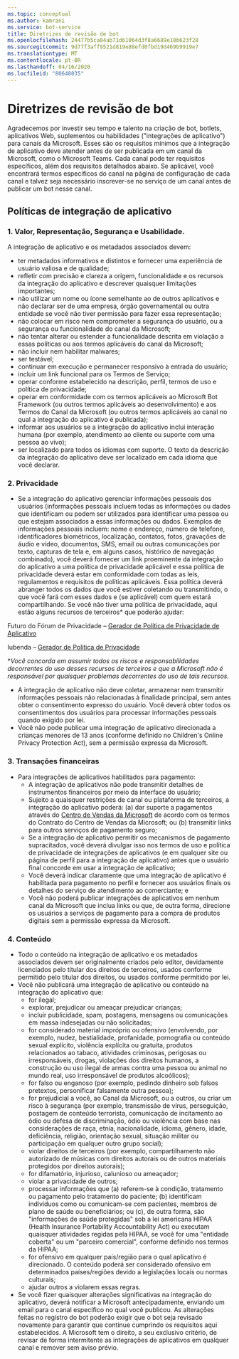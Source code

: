 ```yaml
---
ms.topic: conceptual
ms.author: kamrani
ms.service: bot-service
title: Diretrizes de revisão de bot
ms.openlocfilehash: 24477b5ca04ab71d61064d3f8a6689e10b623f28
ms.sourcegitcommit: 9d77f3aff9521d819e88efd0fbd19d469b9919e7
ms.translationtype: MT
ms.contentlocale: pt-BR
ms.lasthandoff: 04/16/2020
ms.locfileid: "80648035"
---
```

# <a name="bot-review-guidelines"></a>Diretrizes de revisão de bot

Agradecemos por investir seu tempo e talento na criação de bot, botlets, aplicativos Web, suplementos ou habilidades ("integrações de aplicativo") para canais da Microsoft. Esses são os requisitos mínimos que a integração de aplicativo deve atender antes de ser publicada em um canal da Microsoft, como o Microsoft Teams. Cada canal pode ter requisitos específicos, além dos requisitos detalhados abaixo. Se aplicável, você encontrará termos específicos do canal na página de configuração de cada canal e talvez seja necessário inscrever-se no serviço de um canal antes de publicar um bot nesse canal.

## <a name="app-integration-policies"></a>Políticas de integração de aplicativo
### <a name="1-value-representation-security-and-usability"></a>1. Valor, Representação, Segurança e Usabilidade.

A integração de aplicativo e os metadados associados devem:

- ter metadados informativos e distintos e fornecer uma experiência de usuário valiosa e de qualidade;
- refletir com precisão e clareza a origem, funcionalidade e os recursos da integração do aplicativo e descrever quaisquer limitações importantes;
- não utilizar um nome ou ícone semelhante ao de outros aplicativos e não declarar ser de uma empresa, órgão governamental ou outra entidade se você não tiver permissão para fazer essa representação;
- não colocar em risco nem comprometer a segurança do usuário, ou a segurança ou funcionalidade do canal da Microsoft;
- não tentar alterar ou estender a funcionalidade descrita em violação a essas políticas ou aos termos aplicáveis do canal da Microsoft;
- não incluir nem habilitar malwares;
- ser testável;
- continuar em execução e permanecer responsivo à entrada do usuário; 
- incluir um link funcional para os Termos de Serviço;
- operar conforme estabelecido na descrição, perfil, termos de uso e política de privacidade;
- operar em conformidade com os termos aplicáveis ao Microsoft Bot Framework (ou outros termos aplicáveis ao desenvolvimento) e aos Termos do Canal da Microsoft (ou outros termos aplicáveis ao canal no qual a integração do aplicativo é publicada);
- informar aos usuários se a integração do aplicativo inclui interação humana (por exemplo, atendimento ao cliente ou suporte com uma pessoa ao vivo);
- ser localizado para todos os idiomas com suporte. O texto da descrição da integração do aplicativo deve ser localizado em cada idioma que você declarar.

### <a name="2--privacy"></a>2.  Privacidade

- Se a integração do aplicativo gerenciar informações pessoais dos usuários (informações pessoais incluem todas as informações ou dados que identificam ou podem ser utilizados para identificar uma pessoa ou que estejam associados a essas informações ou dados. Exemplos de informações pessoais incluem: nome e endereço, número de telefone, identificadores biométricos, localização, contatos, fotos, gravações de áudio e vídeo, documentos, SMS, email ou outras comunicações por texto, capturas de tela e, em alguns casos, histórico de navegação combinado), você deverá fornecer um link proeminente da integração do aplicativo a uma política de privacidade aplicável e essa política de privacidade deverá estar em conformidade com todas as leis, regulamentos e requisitos de políticas aplicáveis. Essa política deverá abranger todos os dados que você estiver coletando ou transmitindo, o que você fará com esses dados e (se aplicável) com quem estará compartilhando. Se você não tiver uma política de privacidade, aqui estão alguns recursos de terceiros* que poderão ajudar:

Futuro do Fórum de Privacidade – [Gerador de Política de Privacidade de Aplicativo](http://www.applicationprivacy.org/do-tools/privacy-policy-generator/)

Iubenda – [Gerador de Política de Privacidade](http://www.iubenda.com/en)

*_Você concorda em assumir todos os riscos e responsabilidades decorrentes do uso desses recursos de terceiros e que a Microsoft não é responsável por quaisquer problemas decorrentes do uso de tais recursos._
- A integração de aplicativo não deve coletar, armazenar nem transmitir informações pessoais não relacionadas à finalidade principal, sem antes obter o consentimento expresso do usuário. Você deverá obter todos os consentimentos dos usuários para processar informações pessoais quando exigido por lei. 
- Você não pode publicar uma integração de aplicativo direcionada a crianças menores de 13 anos (conforme definido no Children's Online Privacy Protection Act), sem a permissão expressa da Microsoft.

### <a name="3--financial-transactions"></a>3.  Transações financeiras
- Para integrações de aplicativos habilitados para pagamento: 
  - A integração de aplicativos não pode transmitir detalhes de instrumentos financeiros por meio da interface do usuário;
  - Sujeito a quaisquer restrições de canal ou plataforma de terceiros, a integração do aplicativo poderá: (a) dar suporte a pagamentos através do [Centro de Vendas da Microsoft](https://seller.microsoft.com/) de acordo com os termos do Contrato do Centro de Vendas da Microsoft; ou (b) transmitir links para outros serviços de pagamento seguro;
  - Se a integração de aplicativo permitir os mecanismos de pagamento supracitados, você deverá divulgar isso nos termos de uso e política de privacidade de integrações de aplicativos (e em qualquer site ou página de perfil para a integração de aplicativo) antes que o usuário final concorde em usar a integração de aplicativo;
  - Você deverá indicar claramente que uma integração de aplicativo é habilitada para pagamento no perfil e fornecer aos usuários finais os detalhes do serviço de atendimento ao comerciante; e
  - Você não poderá publicar integrações de aplicativos em nenhum canal da Microsoft que inclua links ou que, de outra forma, direcione os usuários a serviços de pagamento para a compra de produtos digitais sem a permissão expressa da Microsoft.

### <a name="4--content"></a>4.  Conteúdo 
- Todo o conteúdo na integração de aplicativo e os metadados associados devem ser originalmente criados pelo editor, devidamente licenciados pelo titular dos direitos de terceiros, usados conforme permitido pelo titular dos direitos, ou usados conforme permitido por lei.
- Você não publicará uma integração de aplicativo ou conteúdo na integração do aplicativo que: 
  - for ilegal;
  - explorar, prejudicar ou ameaçar prejudicar crianças;
  - incluir publicidade, spam, postagens, mensagens ou comunicações em massa indesejadas ou não solicitadas;
  - for considerado material impróprio ou ofensivo (envolvendo, por exemplo, nudez, bestialidade, profanidade, pornografia ou conteúdo sexual explícito, violência explícita ou gratuita, produtos relacionados ao tabaco, atividades criminosas, perigosas ou irresponsáveis, drogas, violações dos direitos humanos, a construção ou uso ilegal de armas contra uma pessoa ou animal no mundo real, uso irresponsável de produtos alcoólicos);
  - for falso ou enganoso (por exemplo, pedindo dinheiro sob falsos pretextos, personificar falsamente outra pessoa);
  - for prejudicial a você, ao Canal da Microsoft, ou a outros, ou criar um risco à segurança (por exemplo, transmissão de vírus, perseguição, postagem de conteúdo terrorista, comunicação de incitamento ao ódio ou defesa de discriminação, ódio ou violência com base nas considerações de raça, etnia, nacionalidade, idioma, gênero, idade, deficiência, religião, orientação sexual, situação militar ou participação em qualquer outro grupo social);
  - violar direitos de terceiros (por exemplo, compartilhamento não autorizado de músicas com direitos autorais ou de outros materiais protegidos por direitos autorais);
  - for difamatório, injurioso, calunioso ou ameaçador;
  - violar a privacidade de outros; 
  - processar informações que (a) referem-se à condição, tratamento ou pagamento pelo tratamento do paciente; (b) identificam indivíduos como ou comunicam-se com pacientes, membros de plano de saúde ou beneficiários; ou (c), de outra forma, são "informações de saúde protegidas" sob a lei americana HIPAA (Health Insurance Portability Accountability Act) ou executam quaisquer atividades regidas pela HIPAA, se você for uma "entidade coberta" ou um "parceiro comercial", conforme definido nos termos da HIPAA;
  - for ofensivo em qualquer país/região para o qual aplicativo é direcionado. O conteúdo poderá ser considerado ofensivo em determinados países/regiões devido a legislações locais ou normas culturais;
  - ajudar outros a violarem essas regras. 
- Se você fizer quaisquer alterações significativas na integração do aplicativo, deverá notificar a Microsoft antecipadamente, enviando um email para o canal específico no qual você publicou.  As alterações feitas no registro do bot poderão exigir que o bot seja revisado novamente para garantir que continue cumprindo os requisitos aqui estabelecidos.  A Microsoft tem o direito, a seu exclusivo critério, de revisar de forma intermitente as integrações de aplicativos em qualquer canal e remover sem aviso prévio.

